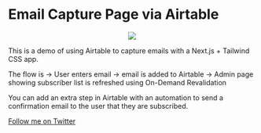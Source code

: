 # Email Capture Page via Airtable


<div align="center">
<img src="https://github.com/btahir/notion-capture/blob/main/public/images/demo.gif">
</div>

This is a demo of using Airtable to capture emails with a Next.js + Tailwind CSS app. 

The flow is
-> User enters email
-> email is added to Airtable
-> Admin page showing subscriber list is refreshed using On-Demand Revalidation

You can add an extra step in Airtable with an automation to send a confirmation email to the user that they are subscribed.

<a href="https://twitter.com/deepwhitman">Follow me on Twitter</a>
